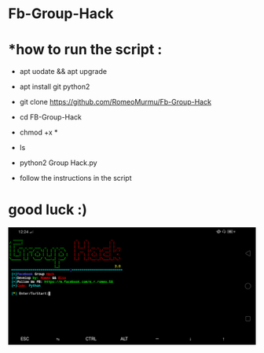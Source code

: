 # Fb-Group-Hack

# *how to run the script :  

* apt uodate && apt upgrade

* apt install git python2

* git clone https://github.com/RomeoMurmu/Fb-Group-Hack

* cd FB-Group-Hack

* chmod +x *

* ls 

* python2 Group Hack.py 

* follow the instructions in the script

# good luck  :)
<img src="https://github.com/RomeoMurmu/Fb-Group-Hack/blob/master/Screenshot_2020-04-13-12-24-36-84.png">
